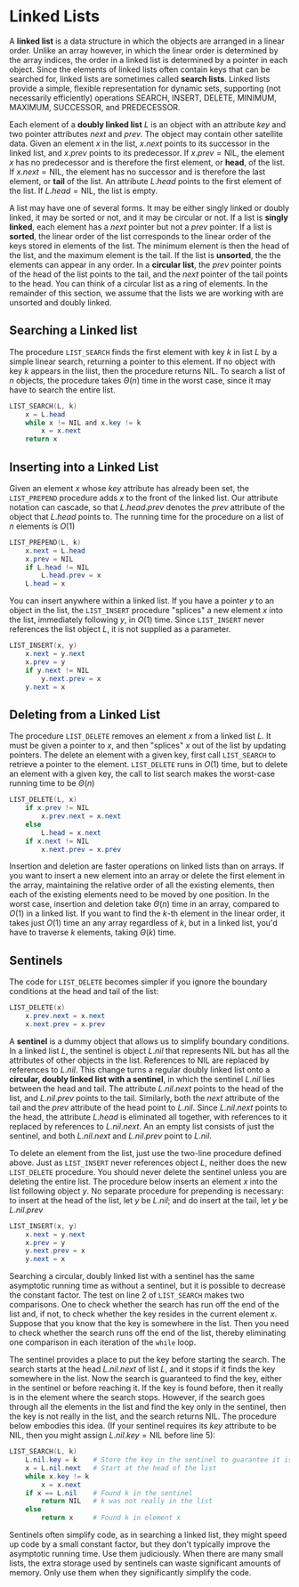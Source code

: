 # Linked Lists

A **linked list** is a data structure in which the objects are arranged in a linear order. Unlike an array however, in which the linear order is determined by the array indices, the order in a linked list is determined by a pointer in each object. Since the elements of linked lists often contain keys that can be searched for, linked lists are sometimes called **search lists**. Linked lists provide a simple, flexible representation for dynamic sets, supporting (not necessarily efficiently) operations $\text{SEARCH}$, $\text{INSERT}$, $\text{DELETE}$, $\text{MINIMUM}$, $\text{MAXIMUM}$, $\text{SUCCESSOR}$, and $\text{PREDECESSOR}$.

Each element of a **doubly linked list** $L$ is an object with an attribute $key$ and two pointer attributes $next$ and $prev$. The object may contain other satellite data. Given an element $x$ in the list, $x.next$ points to its successor in the linked list, and $x.prev$ points to its predecessor. If $x.prev = \text{NIL}$, the element $x$ has no predecessor and is therefore the first element, or **head**, of the list. If $x.next = \text{NIL}$, the element has no successor and is therefore the last element, or **tail** of the list. An attribute $L.head$ points to the first element of the list. If $L.head = \text{NIL}$, the list is empty.

A list may have one of several forms. It may be either singly linked or doubly linked, it may be sorted or not, and it may be circular or not. If a list is **singly linked**, each element has a $next$ pointer but not a $prev$ pointer. If a list is **sorted**, the linear order of the list corresponds to the linear order of the keys stored in elements of the list. The minimum element is then the head of the list, and the maximum element is the tail. If the list is **unsorted**, the the elements can appear in any order. In a **circular list**, the $prev$ pointer points of the head of the list points to the tail, and the $next$ pointer of the tail points to the head. You can think of a circular list as a ring of elements. In the remainder of this section, we assume that the lists we are working with are unsorted and doubly linked.

## Searching a Linked list

The procedure `LIST_SEARCH` finds the first element with key $k$ in list $L$ by a simple linear search, returning a pointer to this element. If no object with key $k$ appears in the liist, then the procedure returns $\text{NIL}$. To search a list of $n$ objects, the procedure takes $\Theta(n)$ time in the worst case, since it may have to search the entire list.

```powershell
LIST_SEARCH(L, k)
    x = L.head
    while x != NIL and x.key != k
        x = x.next
    return x
```

## Inserting into a Linked List

Given an element $x$ whose $key$ attribute has already been set, the `LIST_PREPEND` procedure adds $x$ to the front of the linked list. Our attribute notation can cascade, so that $L.head.prev$ denotes the $prev$ attribute of the object that $L.head$ points to. The running time for the procedure on a list of $n$ elements is $O(1)$

```powershell
LIST_PREPEND(L, k)
    x.next = L.head
    x.prev = NIL
    if L.head != NIL
        L.head.prev = x
    L.head = x
```

You can insert anywhere within a linked list. If you have a pointer $y$ to an object in the list, the `LIST_INSERT` procedure "splices" a new element $x$ into the list, immediately following $y$, in $O(1)$ time. Since `LIST_INSERT` never references the list object $L$, it is not supplied as a parameter.

```powershell
LIST_INSERT(x, y)
    x.next = y.next
    x.prev = y
    if y.next != NIL
        y.next.prev = x
    y.next = x
```

## Deleting from a Linked List

The procedure `LIST_DELETE` removes an element $x$ from a linked list $L$. It must be given a pointer to $x$, and then "splices" $x$ out of the list by updating pointers. The delete an element with a given key, first call `LIST_SEARCH` to retrieve a pointer to the element. `LIST_DELETE` runs in $O(1)$ time, but to delete an element with a given key, the call to list search makes the worst-case running time to be $\Theta(n)$

```powershell
LIST_DELETE(L, x)
    if x.prev != NIL
        x.prev.next = x.next
    else
        L.head = x.next
    if x.next != NIL
        x.next.prev = x.prev
```

Insertion and deletion are faster operations on linked lists than on arrays. If you want to insert a new element into an array or delete the first element in the array, maintaining the relative order of all the existing elements, then each of the existing elements need to be moved by one position. In the worst case, insertion and deletion take $\Theta(n)$ time in an array, compared to $O(1)$ in a linked list. If you want to find the $k$-th element in the linear order, it takes just $O(1)$ time an any array regardless of $k$, but in a linked list, you'd have to traverse $k$ elements, taking $\Theta(k)$ time.

## Sentinels

The code for `LIST_DELETE` becomes simpler if you ignore the boundary conditions at the head and tail of the list:

```powershell
LIST_DELETE(x)
    x.prev.next = x.next
    x.next.prev = x.prev
```

A **sentinel** is a dummy object that allows us to simplify boundary conditions. In a linked list $L$, the sentinel is object $L.nil$ that represents $\text{NIL}$ but has all the attributes of other objects in the list. References to $\text{NIL}$ are replaced by references to $L.nil$. This change turns a regular doubly linked list onto a **circular, doubly linked list with a sentinel**, in which the sentinel $L.nil$ lies between the head and tail. The attribute $L.nil.next$ points to the head of the list, and $L.nil.prev$ points to the tail. Similarly, both the $next$ attribute of the tail and the $prev$ attribute of the head point to $L.nil$. Since $L.nil.next$ points to the head, the attribute $L.head$ is eliminated all together, with references to it replaced by references to $L.nil.next$. An an empty list consists of just the sentinel, and both $L.nil.next$ and $L.nil.prev$ point to $L.nil$.

To delete an element from the list, just use the two-line procedure defined above. Just as `LIST_INSERT` never references object $L$, neither does the new `LIST_DELETE` procedure. You should never delete the sentinel unless you are deleting the entire list. The procedure below inserts an element $x$ into the list following object $y$. No separate procedure for prepending is necessary: to insert at the head of the list, let $y$ be $L.nil$; and do insert at the tail, let $y$ be $L.nil.prev$

```powershell
LIST_INSERT(x, y)
    x.next = y.next
    x.prev = y
    y.next.prev = x
    y.next = x
```

Searching a circular, doubly linked list with a sentinel has the same asymptotic running time as without a sentinel, but it is possible to decrease the constant factor. The test on line 2 of `LIST_SEARCH` makes two comparisons. One to check whether the search has run off the end of the list and, if not, to check whether the key resides in the current element $x$. Suppose that you know that the key is somewhere in the list. Then you need to check whether the search runs off the end of the list, thereby eliminating one comparison in each iteration of the `while` loop.

The sentinel provides a place to put the key before starting the search. The search starts at the head $L.nil.next$ of list $L$, and it stops if it finds the key somewhere in the list. Now the search is guaranteed to find the key, either in the sentinel or before reaching it. If the key is found before, then it really is in the element where the search stops. However, if the search goes through all the elements in the list and find the key only in the sentinel, then the key is not really in the list, and the search returns $\text{NIL}$. The procedure below embodies this idea. (If your sentinel requires its $key$ attribute to be $\text{NIL}$, then you might assign $L.nil.key = \text{NIL}$ before line 5):

```powershell
LIST_SEARCH(L, k)
    L.nil.key = k    # Store the key in the sentinel to guarantee it is in the list
    x = L.nil.next   # Start at the head of the list
    while x.key != k
        x = x.next
    if x == L.nil    # Found k in the sentinel
        return NIL   # k was not really in the list
    else
        return x     # Found k in element x
```

Sentinels often simplify code, as in searching a linked list, they might speed up code by a small constant factor, but they don't typically improve the asymptotic running time. Use them judiciously. When there are many small lists, the extra storage used by sentinels can waste significant amounts of memory. Only use them when they significantly simplify the code.